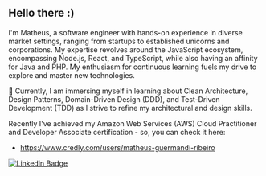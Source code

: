 ## Hello there :)

I'm Matheus, a software engineer with hands-on experience in diverse market settings, ranging from startups to established unicorns and corporations. My expertise revolves around the JavaScript ecosystem, encompassing Node.js, React, and TypeScript, while also having an affinity for Java and PHP. My enthusiasm for continuous learning fuels my drive to explore and master new technologies.

🔭 Currently, I am immersing myself in learning about Clean Architecture, Design Patterns, Domain-Driven Design (DDD), and Test-Driven Development (TDD) as I strive to refine my architectural and design skills.

Recently I've achieved my Amazon Web Services (AWS) Cloud Practitioner and Developer Associate certification - so, you can check it here: 
- https://www.credly.com/users/matheus-guermandi-ribeiro

[![Linkedin Badge](https://img.shields.io/badge/-LinkedIn-blue?style=flat&logo=LinkedIn&logoColor=white)](https://www.linkedin.com/in/matheus-guermandi-ribeiro-85354a156/)

